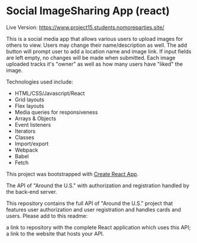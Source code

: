 # Social ImageSharing App (react)

 Live Version: https://www.project15.students.nomoreparties.site/

This is a social media app that allows various users to upload images for others to view. Users may change their name/description as well. The add button will prompt user to add a location name and image link. If input fields are left empty, no changes will be made when submitted. Each image uploaded tracks it's "owner" as well as how many users have "liked" the image.

Technologies used include:

- HTML/CSS/Javascript/React
- Grid layouts
- Flex layouts
- Media queries for responsiveness
- Arrays & Objects
- Event listeners
- Iterators
- Classes
- Import/export
- Webpack
- Babel
- Fetch

This project was bootstrapped with [Create React App](https://github.com/facebook/create-react-app).

The API of "Around the U.S." with authorization and registration handled by the back-end server.

This repository contains the full API of "Around the U.S." project that features user authorization and user registration and handles cards and users. Please add to this readme:

a link to repository with the complete React application which uses this API;
a link to the website that hosts your API.